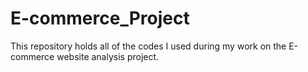 # E-commerce_Project
This repository holds all of the codes I used during my work on the E-commerce website analysis project.

